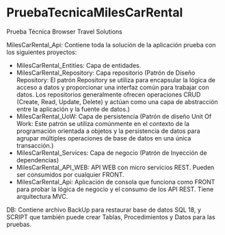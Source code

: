 # PruebaTecnicaMilesCarRental
Prueba Técnica Browser Travel Solutions

MilesCarRental_Api: Contiene toda la solución de la aplicación prueba con los siguientes proyectos:

 - MilesCarRental_Entities: Capa de entidades.
 - MilesCarRental_Repository: Capa repositorio (Patrón de Diseño Repository: El patrón Repository se utiliza para encapsular la lógica de acceso a datos y proporcionar una interfaz común para trabajar con datos. Los repositorios generalmente ofrecen operaciones CRUD (Create, Read, Update, Delete) y actúan como una capa de abstracción entre la aplicación y la fuente de datos.)
 - MilesCarRental_UoW: Capa de persistencia (Patrón de diseño Unit Of Work: Este patrón se utiliza comúnmente en el contexto de la programación orientada a objetos y la persistencia de datos para agrupar múltiples operaciones de base de datos en una única transacción.) 
 - MilesCarRental_Services: Capa de negocio (Patrón de Inyección de dependencias)
 - MilesCarRental_API_WEB: API WEB con micro servicios REST. Pueden ser consumidos por cualquier FRONT.
 - MilesCarRental_Api: Aplicación de consola que funciona como FRONT para probar la lógica de negocio y el consumo de los API REST. Tiene arquitectura MVC.
 
 DB: Contiene archivo BackUp para restaurar base de datos SQL 18, y SCRIPT que también puede crear Tablas, Procedimientos y Datos para las pruebas.
